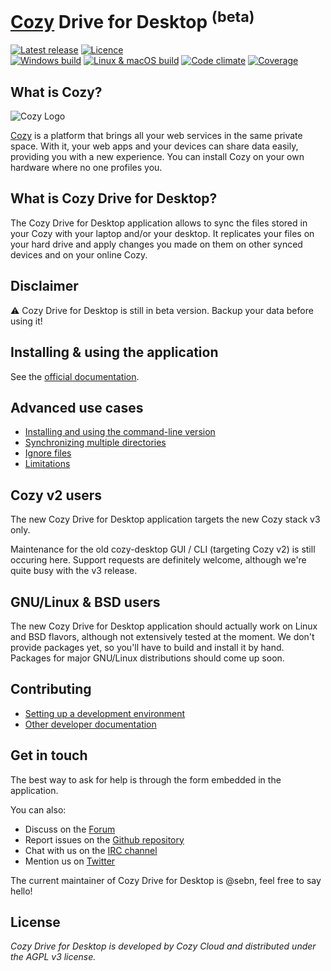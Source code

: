[Cozy](https://cozy.io) Drive for Desktop <sup>(beta)</sup>
===========================================================

[![Latest release](https://img.shields.io/github/release/cozy-labs/cozy-desktop/all.svg)](https://github.com/cozy-labs/cozy-desktop/releases)
[![Licence](https://img.shields.io/github/license/cozy/cozy-drive.svg)](https://github.com/cozy/cozy-drive/blob/master/LICENSE)
<br>
[![Windows build](https://img.shields.io/appveyor/ci/sebn/cozy-desktop/master.svg?label=windows)](https://ci.appveyor.com/project/sebn/cozy-desktop/branch/master)
[![Linux & macOS build]( 	https://img.shields.io/travis/cozy-labs/cozy-desktop/master.svg?label=mac/linux)](https://travis-ci.org/cozy-labs/cozy-desktop/branches)
[![Code climate](https://img.shields.io/codeclimate/github/cozy-labs/cozy-desktop.svg)](https://codeclimate.com/github/cozy-labs/cozy-desktop)
[![Coverage](https://img.shields.io/codecov/c/github/cozy-labs/cozy-desktop/master.svg?label=coverage)](https://codecov.io/gh/cozy-labs/cozy-desktop/list/master)

## What is Cozy?

![Cozy Logo](https://raw.github.com/cozy/cozy-setup/gh-pages/assets/images/happycloud.png)

[Cozy](https://cozy.io/) is a platform that brings all your web services in the same private
space.  With it, your web apps and your devices can share data easily,
providing you with a new experience. You can install Cozy on your own hardware
where no one profiles you.


## What is Cozy Drive for Desktop?

The Cozy Drive for Desktop application allows to sync the files stored in your
Cozy with your laptop and/or your desktop. It replicates your files on your
hard drive and apply changes you made on them on other synced devices and on
your online Cozy.

## Disclaimer

:warning: Cozy Drive for Desktop is still in beta version. Backup your data before using it!


## Installing & using the application

See the [official documentation](https://docs.cozy.io/en/sync/desktop/).


## Advanced use cases

- [Installing and using the command-line version](doc/usage/cli.md)
- [Synchronizing multiple directories](doc/usage/multi_directory_setup.md)
- [Ignore files](doc/usage/ignore_files.md)
- [Limitations](doc/usage/limitations.md)


## Cozy v2 users

The new Cozy Drive for Desktop application targets the new Cozy stack v3 only.

Maintenance for the old cozy-desktop GUI / CLI (targeting Cozy v2) is still
occuring here. Support requests are definitely welcome, although we're quite
busy with the v3 release.


## GNU/Linux & BSD users

The new Cozy Drive for Desktop application should actually work on Linux and
BSD flavors, although not extensively tested at the moment.
We don't provide packages yet, so you'll have to build and install it by hand.
Packages for major GNU/Linux distributions should come up soon.


## Contributing

- [Setting up a development environment](doc/developer/setup.md)
- [Other developer documentation](doc/developer/)


## Get in touch

The best way to ask for help is through the form embedded in the application.

You can also:

* Discuss on the [Forum](https://forum.cozy.io)
* Report issues on the [Github repository](https://github.com/cozy-labs/cozy-desktop/)
* Chat with us on the [IRC channel](irc://irc.freenode.net/cozycloud)
* Mention us on [Twitter](https://twitter.com/mycozycloud)

The current maintainer of Cozy Drive for Desktop is @sebn, feel free to say
hello!

## License

*Cozy Drive for Desktop is developed by Cozy Cloud and distributed under the
AGPL v3 license.*
